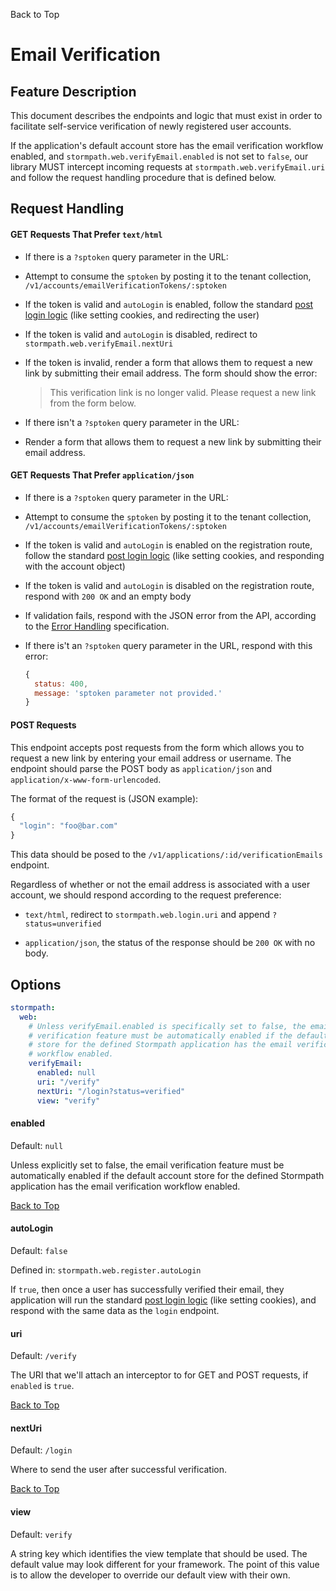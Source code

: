 <a name="#top">Back to Top</a>

# Email Verification

## Feature Description

This document describes the endpoints and logic that must exist in order to
facilitate self-service verification of newly registered user accounts.

If the application's default account store has the email verification workflow
enabled, and `stormpath.web.verifyEmail.enabled` is not set to `false`, our library
MUST intercept incoming requests at `stormpath.web.verifyEmail.uri` and follow the
request handling procedure that is defined below.

## Request Handling

#### GET Requests That Prefer `text/html`

* If there is a `?sptoken` query parameter in the URL:

 * Attempt to consume the `sptoken` by posting it to the tenant collection, `/v1/accounts/emailVerificationTokens/:sptoken`

 * If the token is valid and `autoLogin` is enabled, follow the standard [post login logic](login.md#-post-response-handling) (like setting cookies, and redirecting the user)

 * If the token is valid and `autoLogin` is disabled, redirect to `stormpath.web.verifyEmail.nextUri`

 * If the token is invalid, render a form that allows them to request a new link
   by submitting their email address.  The form should show the error:

    > This verification link is no longer valid. Please request a new link from
      the form below.

* If there isn't a `?sptoken` query parameter in the URL:

 * Render a form that allows them to request a new link by submitting their
   email address.

#### GET Requests That Prefer `application/json`

* If there is a `?sptoken` query parameter in the URL:

 * Attempt to consume the `sptoken` by posting it to the tenant collection, `/v1/accounts/emailVerificationTokens/:sptoken`

  * If the token is valid and `autoLogin` is enabled on the registration route, follow the standard [post login logic](login.md#-post-response-handling) (like setting cookies, and responding with the account object)

  * If the token is valid and `autoLogin` is disabled on the registration route, respond with `200 OK` and an empty body

  * If validation fails, respond with the JSON error from the API, according to
    the [Error Handling][] specification.

* If there is't an `?sptoken` query parameter in the URL, respond with this
  error:

  ```javascript
  {
    status: 400,
    message: 'sptoken parameter not provided.'
  }
  ```

#### POST Requests

This endpoint accepts post requests from the form which allows you to request
a new link by entering your email address or username.  The endpoint should parse the POST
body as `application/json` and `application/x-www-form-urlencoded`.

The format of the request is (JSON example):

```javascript
{
  "login": "foo@bar.com"
}
```

This data should be posed to the `/v1/applications/:id/verificationEmails` endpoint.

Regardless of whether or not the email address is associated with a user
account, we should respond according to the request preference:

  * `text/html`, redirect to `stormpath.web.login.uri` and
    append `?status=unverified`

  * `application/json`, the status of the response should be `200 OK` with no
     body.

## <a name="Options"></a> Options

```yaml
stormpath:
  web:
    # Unless verifyEmail.enabled is specifically set to false, the email
    # verification feature must be automatically enabled if the default account
    # store for the defined Stormpath application has the email verification
    # workflow enabled.
    verifyEmail:
      enabled: null
      uri: "/verify"
      nextUri: "/login?status=verified"
      view: "verify"
```


#### enabled

Default: `null`

Unless explicitly set to false, the email verification feature must be
automatically enabled if the default account store for the defined Stormpath
application has the email verification workflow enabled.

<a href="#top">Back to Top</a>

#### autoLogin

Default: `false`

Defined in: `stormpath.web.register.autoLogin`

If `true`, then once a user has successfully verified their email, they application will run the standard [post login logic](login.md#-post-response-handling) (like setting cookies), and respond with the same data as the `login` endpoint. 

#### uri

Default: `/verify`

The URI that we'll attach an interceptor to for GET and POST requests, if
`enabled` is `true`.

<a href="#top">Back to Top</a>


#### nextUri

Default: `/login`

Where to send the user after successful verification.

<a href="#top">Back to Top</a>

#### view

Default: `verify`

A string key which identifies the view template that should be used.  The
default value may look different for your framework.  The point of this value
is to allow the developer to override our default view with their own.

[Error Handling]: error-handling.md
